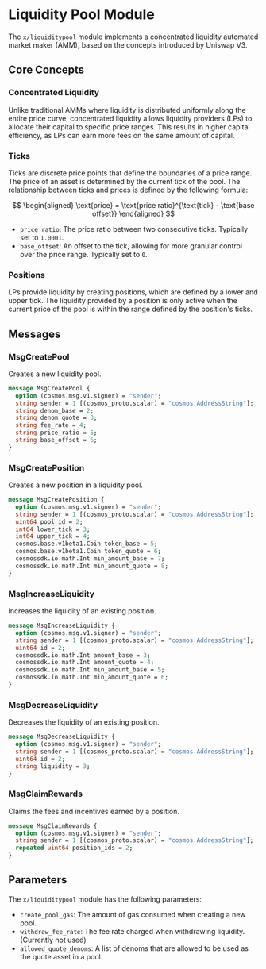 # Liquidity Pool Module

The `x/liquiditypool` module implements a concentrated liquidity automated market maker (AMM), based on the concepts introduced by Uniswap V3.

## Core Concepts

### Concentrated Liquidity

Unlike traditional AMMs where liquidity is distributed uniformly along the entire price curve, concentrated liquidity allows liquidity providers (LPs) to allocate their capital to specific price ranges. This results in higher capital efficiency, as LPs can earn more fees on the same amount of capital.

### Ticks

Ticks are discrete price points that define the boundaries of a price range. The price of an asset is determined by the current tick of the pool. The relationship between ticks and prices is defined by the following formula:

$$
\begin{aligned}
  \text{price} = \text{price ratio}^{\text{tick} - \text{base offset}}
\end{aligned}
$$

- `price_ratio`: The price ratio between two consecutive ticks. Typically set to `1.0001`.
- `base_offset`: An offset to the tick, allowing for more granular control over the price range. Typically set to `0`.

### Positions

LPs provide liquidity by creating positions, which are defined by a lower and upper tick. The liquidity provided by a position is only active when the current price of the pool is within the range defined by the position's ticks.

## Messages

### MsgCreatePool

Creates a new liquidity pool.

```protobuf
message MsgCreatePool {
  option (cosmos.msg.v1.signer) = "sender";
  string sender = 1 [(cosmos_proto.scalar) = "cosmos.AddressString"];
  string denom_base = 2;
  string denom_quote = 3;
  string fee_rate = 4;
  string price_ratio = 5;
  string base_offset = 6;
}
```

### MsgCreatePosition

Creates a new position in a liquidity pool.

```protobuf
message MsgCreatePosition {
  option (cosmos.msg.v1.signer) = "sender";
  string sender = 1 [(cosmos_proto.scalar) = "cosmos.AddressString"];
  uint64 pool_id = 2;
  int64 lower_tick = 3;
  int64 upper_tick = 4;
  cosmos.base.v1beta1.Coin token_base = 5;
  cosmos.base.v1beta1.Coin token_quote = 6;
  cosmossdk.io.math.Int min_amount_base = 7;
  cosmossdk.io.math.Int min_amount_quote = 8;
}
```

### MsgIncreaseLiquidity

Increases the liquidity of an existing position.

```protobuf
message MsgIncreaseLiquidity {
  option (cosmos.msg.v1.signer) = "sender";
  string sender = 1 [(cosmos_proto.scalar) = "cosmos.AddressString"];
  uint64 id = 2;
  cosmossdk.io.math.Int amount_base = 3;
  cosmossdk.io.math.Int amount_quote = 4;
  cosmossdk.io.math.Int min_amount_base = 5;
  cosmossdk.io.math.Int min_amount_quote = 6;
}
```

### MsgDecreaseLiquidity

Decreases the liquidity of an existing position.

```protobuf
message MsgDecreaseLiquidity {
  option (cosmos.msg.v1.signer) = "sender";
  string sender = 1 [(cosmos_proto.scalar) = "cosmos.AddressString"];
  uint64 id = 2;
  string liquidity = 3;
}
```

### MsgClaimRewards

Claims the fees and incentives earned by a position.

```protobuf
message MsgClaimRewards {
  option (cosmos.msg.v1.signer) = "sender";
  string sender = 1 [(cosmos_proto.scalar) = "cosmos.AddressString"];
  repeated uint64 position_ids = 2;
}
```

## Parameters

The `x/liquiditypool` module has the following parameters:

- `create_pool_gas`: The amount of gas consumed when creating a new pool.
- `withdraw_fee_rate`: The fee rate charged when withdrawing liquidity. (Currently not used)
- `allowed_quote_denoms`: A list of denoms that are allowed to be used as the quote asset in a pool.
